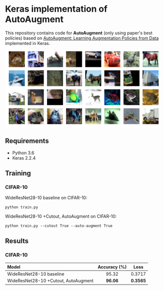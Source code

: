 # Keras implementation of AutoAugment
This repository contains code for **AutoAugment** (only using paper's best policies) based on [AutoAugment:
Learning Augmentation Policies from Data](https://arxiv.org/abs/1805.09501) implemented in Keras.

![example](example.png)

## Requirements
- Python 3.6
- Keras 2.2.4

## Training
### CIFAR-10
WideResNet28-10 baseline on CIFAR-10:
```
python train.py
```
WideResNet28-10 +Cutout, AutoAugment on CIFAR-10:
```
python train.py --cutout True --auto-augment True
```

## Results
### CIFAR-10
| Model                              |   Accuracy (%)    |   Loss   |
|:-----------------------------------|:-----------------:|:--------:|
|WideResNet28-10 baseline            |              95.32|    0.3717|
|WideResNet28-10 +Cutout, AutoAugment|          **96.06**|**0.3565**|
